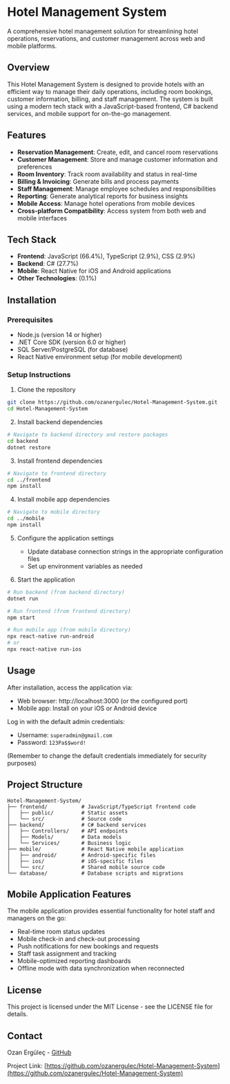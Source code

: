# Hotel Management System

A comprehensive hotel management solution for streamlining hotel operations, reservations, and customer management across web and mobile platforms.

## Overview

This Hotel Management System is designed to provide hotels with an efficient way to manage their daily operations, including room bookings, customer information, billing, and staff management. The system is built using a modern tech stack with a JavaScript-based frontend, C# backend services, and mobile support for on-the-go management.

## Features

- **Reservation Management**: Create, edit, and cancel room reservations
- **Customer Management**: Store and manage customer information and preferences
- **Room Inventory**: Track room availability and status in real-time
- **Billing & Invoicing**: Generate bills and process payments
- **Staff Management**: Manage employee schedules and responsibilities
- **Reporting**: Generate analytical reports for business insights
- **Mobile Access**: Manage hotel operations from mobile devices
- **Cross-platform Compatibility**: Access system from both web and mobile interfaces

## Tech Stack

- **Frontend**: JavaScript (66.4%), TypeScript (2.9%), CSS (2.9%)
- **Backend**: C# (27.7%)
- **Mobile**: React Native for iOS and Android applications
- **Other Technologies**: (0.1%)

## Installation

### Prerequisites

- Node.js (version 14 or higher)
- .NET Core SDK (version 6.0 or higher)
- SQL Server/PostgreSQL (for database)
- React Native environment setup (for mobile development)

### Setup Instructions

1. Clone the repository
```bash
git clone https://github.com/ozanergulec/Hotel-Management-System.git
cd Hotel-Management-System
```

2. Install backend dependencies
```bash
# Navigate to backend directory and restore packages
cd backend
dotnet restore
```

3. Install frontend dependencies
```bash
# Navigate to frontend directory
cd ../frontend
npm install
```

4. Install mobile app dependencies
```bash
# Navigate to mobile directory
cd ../mobile
npm install
```

5. Configure the application settings
   - Update database connection strings in the appropriate configuration files
   - Set up environment variables as needed

6. Start the application
```bash
# Run backend (from backend directory)
dotnet run

# Run frontend (from frontend directory)
npm start

# Run mobile app (from mobile directory)
npx react-native run-android
# or
npx react-native run-ios
```

## Usage

After installation, access the application via:
- Web browser: http://localhost:3000 (or the configured port)
- Mobile app: Install on your iOS or Android device

Log in with the default admin credentials:
- Username: `superadmin@gmail.com`
- Password: `123Pa$$word!`

(Remember to change the default credentials immediately for security purposes)

## Project Structure

```
Hotel-Management-System/
├── frontend/           # JavaScript/TypeScript frontend code
│   ├── public/         # Static assets
│   └── src/            # Source code
├── backend/            # C# backend services
│   ├── Controllers/    # API endpoints
│   ├── Models/         # Data models
│   └── Services/       # Business logic
├── mobile/             # React Native mobile application
│   ├── android/        # Android-specific files
│   ├── ios/            # iOS-specific files
│   └── src/            # Shared mobile source code
└── database/           # Database scripts and migrations
```

## Mobile Application Features

The mobile application provides essential functionality for hotel staff and managers on the go:

- Real-time room status updates
- Mobile check-in and check-out processing
- Push notifications for new bookings and requests
- Staff task assignment and tracking
- Mobile-optimized reporting dashboards
- Offline mode with data synchronization when reconnected


## License

This project is licensed under the MIT License - see the LICENSE file for details.

## Contact

Ozan Ergüleç - [GitHub](https://github.com/ozanergulec)

Project Link: [https://github.com/ozanergulec/Hotel-Management-System](https://github.com/ozanergulec/Hotel-Management-System)